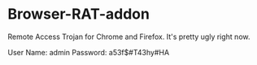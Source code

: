 Browser-RAT-addon
=================

Remote Access Trojan for Chrome and Firefox. It's pretty ugly right now.

User Name: admin
Password:  a53f$#T43hy#HA
